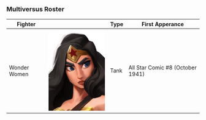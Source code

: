 ### Multiversus Roster

| Fighter         |                                                                        | Type          | First Apperance                      |
|-----------------|------------------------------------------------------------------------|---------------|--------------------------------------|
| Wonder Women    | ![Wonder Woman](/assets/images/prj_multiversus/001_wonder_woman.jpg)   | Tank          | All Star Comic #8 (October 1941)     |
